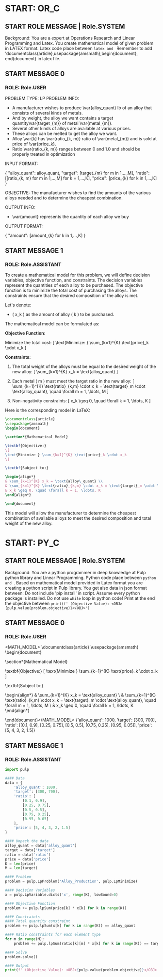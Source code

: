 # START: OR_C 
## START ROLE MESSAGE | Role.SYSTEM 
Background: You are a expert at Operations Research and Linear Programming and Latex. You create mathematical model of given problem in LATEX format. Latex code place between ```latex and ``` Remember to add 'documentclass{article},usepackage{amsmath},begin{document}, end{document} in latex file. 
## START MESSAGE 0 
### ROLE: Role.USER
<DESCRIPTION>
PROBLEM TYPE: LP
PROBLEM INFO:

- A manufacturer wishes to produce \var{alloy_quant} lb of an alloy that consists of several kinds of metals.
- And by weight, the alloy we want contains a target quantity\var{target_{m}} of metal \var{metal_{m}}.
- Several other kinds of alloys are available at various prices. 
- These alloys can be melted to get the alloy we want.
- Alloy \var{k} has \var{ratio_{k, m}} ratio of \var{metal_{m}} and is sold at price of \var{price_k}.
- Ratio \var{ratio_{k, m}} ranges between 0 and 1.0 and should be properly treated in optimization

INPUT FORMAT:

{
	"alloy_quant": alloy_quant,
	"target": [target_{m} for m in 1,...,M],
	"ratio": [[ratio_{k, m} for m in 1,...,M] for k = 1,...,K],
	"price": [price_{k} for k in 1,...,K]
}

OBJECTIVE: The manufacturer wishes to find the amounts of the various alloys needed and to determine the cheapest combination.

OUTPUT INFO:

- \var{amount} represents the quantity of each alloy we buy

OUTPUT FORMAT:

{
	"amount": [amount_{k} for k in 1,...,K]
}
</DESCRIPTION>


## START MESSAGE 1 
### ROLE: Role.ASSISTANT
To create a mathematical model for this problem, we will define decision variables, objective function, and constraints. The decision variables represent the quantities of each alloy to be purchased. The objective function is to minimize the total cost of purchasing the alloys. The constraints ensure that the desired composition of the alloy is met.

Let's denote:
- \( x_k \) as the amount of alloy \( k \) to be purchased.

The mathematical model can be formulated as:

**Objective Function:**

Minimize the total cost:
\[ \text{Minimize: } \sum_{k=1}^{K} \text{price}_k \cdot x_k \]

**Constraints:**

1. The total weight of the alloys must be equal to the desired weight of the new alloy:
   \[ \sum_{k=1}^{K} x_k = \text{alloy\_quant} \]

2. Each metal \( m \) must meet the target ratio in the new alloy:
   \[ \sum_{k=1}^{K} \text{ratio}_{k,m} \cdot x_k = \text{target}_m \cdot \text{alloy\_quant}, \quad \forall m = 1, \ldots, M \]

3. Non-negativity constraints:
   \[ x_k \geq 0, \quad \forall k = 1, \ldots, K \]

Here is the corresponding model in LaTeX:

```latex
\documentclass{article}
\usepackage{amsmath}
\begin{document}

\section*{Mathematical Model}

\textbf{Objective:}
\[ 
\text{Minimize } \sum_{k=1}^{K} \text{price}_k \cdot x_k 
\]

\textbf{Subject to:}

\begin{align*}
& \sum_{k=1}^{K} x_k = \text{alloy\_quant} \\
& \sum_{k=1}^{K} \text{ratio}_{k,m} \cdot x_k = \text{target}_m \cdot \text{alloy\_quant}, \quad \forall m = 1, \ldots, M \\
& x_k \geq 0, \quad \forall k = 1, \ldots, K 
\end{align*}

\end{document}
```

This model will allow the manufacturer to determine the cheapest combination of available alloys to meet the desired composition and total weight of the new alloy.

# START: PY_C 
## START ROLE MESSAGE | Role.SYSTEM 
Background: You are a python programmer in deep knowledge at Pulp python library and Linear Programming. Python code place between ```python and ```. Based on mathematical model provided in Latex format you are creating a python script in Pulp library. You get also data in json format between: <DATA></DATA> Do not include 'pip install' in script. Assume every python package is installed. Do not use `while` loop in python code! Print at the end the objective between <OBJ></OBJ> `print(f' (Objective Value): <OBJ>{pulp.value(problem.objective)}</OBJ>')` 
## START MESSAGE 0 
### ROLE: Role.USER
<MATH_MODEL>
\documentclass{article}
\usepackage{amsmath}
\begin{document}

\section*{Mathematical Model}

\textbf{Objective:}
\[ 
\text{Minimize } \sum_{k=1}^{K} \text{price}_k \cdot x_k 
\]

\textbf{Subject to:}

\begin{align*}
& \sum_{k=1}^{K} x_k = \text{alloy\_quant} \\
& \sum_{k=1}^{K} \text{ratio}_{k,m} \cdot x_k = \text{target}_m \cdot \text{alloy\_quant}, \quad \forall m = 1, \ldots, M \\
& x_k \geq 0, \quad \forall k = 1, \ldots, K 
\end{align*}

\end{document}</MATH_MODEL>
<DATA>
{'alloy_quant': 1000, 'target': [300, 700], 'ratio': [[0.1, 0.9], [0.25, 0.75], [0.5, 0.5], [0.75, 0.25], [0.95, 0.05]], 'price': [5, 4, 3, 2, 1.5]}</DATA>


## START MESSAGE 1 
### ROLE: Role.ASSISTANT
```python
import pulp

#### Data
data = {
    'alloy_quant': 1000,
    'target': [300, 700],
    'ratio': [
        [0.1, 0.9],
        [0.25, 0.75],
        [0.5, 0.5],
        [0.75, 0.25],
        [0.95, 0.05]
    ],
    'price': [5, 4, 3, 2, 1.5]
}

#### Unpack the data
alloy_quant = data['alloy_quant']
target = data['target']
ratio = data['ratio']
price = data['price']
K = len(price)
M = len(target)

#### Problem
problem = pulp.LpProblem('Alloy_Production', pulp.LpMinimize)

#### Decision Variables
x = pulp.LpVariable.dicts('x', range(K), lowBound=0)

#### Objective Function
problem += pulp.lpSum(price[k] * x[k] for k in range(K))

#### Constraints
#### Total quantity constraint
problem += pulp.lpSum(x[k] for k in range(K)) == alloy_quant

#### Ratio constraints for each element type
for m in range(M):
    problem += pulp.lpSum(ratio[k][m] * x[k] for k in range(K)) == target[m] * alloy_quant

#### Solve
problem.solve()

#### Output
print(f' (Objective Value): <OBJ>{pulp.value(problem.objective)}</OBJ>')
```

